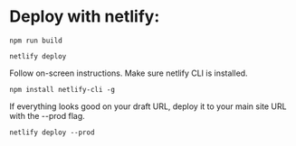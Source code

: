 # Deploy with netlify:

```
npm run build

netlify deploy
```

Follow on-screen instructions. Make sure netlify CLI is installed.

```
npm install netlify-cli -g
```

If everything looks good on your draft URL, deploy it to your main site URL with the --prod flag.

```
netlify deploy --prod
```
